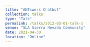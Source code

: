 ```yaml
---
title: "ANTswers Chatbot"
collection: talks
type: "Talk"
permalink: /talks/2012-03-01-talk-1
venue: "SLA Sierra Nevada Community"
date: 2021-04-30
location: "Online"
---
```

